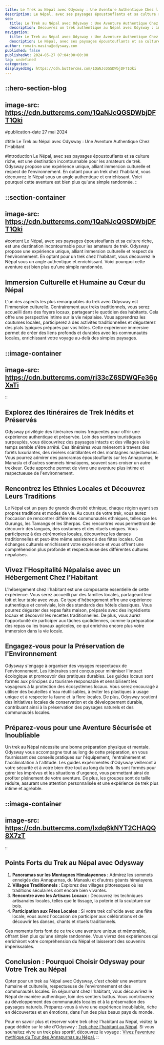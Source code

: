 ```yaml
---
title: Le Trek au Népal avec Odysway : Une Aventure Authentique Chez l'Habitant
description: Le Népal, avec ses paysages époustouflants et sa culture riche, est une destination incontournable pour les amateurs de trek. Odysway propose une expérience unique, alliant immersion culturelle et respect de l'environnement. En optant pour un trek chez l'habitant, vous découvrez le Népal sous un angle authentique et enrichissant. Voici pourquoi ...
seo:
  title: Le Trek au Népal avec Odysway : Une Aventure Authentique Chez l'Habitant
  description: Découvrez un trek authentique au Népal avec Odysway : immersion culturelle, itinéraires inédits, hébergement chez l'habitant et respect de l'environnement. Vivez une aventure immersive et mémorable au cœur des montagnes himalayennes.
navigation:
  title: Le Trek au Népal avec Odysway : Une Aventure Authentique Chez l'Habitant
  description: Le Népal, avec ses paysages époustouflants et sa culture riche, est une destination incontournable pour les amateurs de trek. Odysway propose une expérience unique, alliant immersion culturelle et respect de l'environnement. En optant pour un trek chez l'habitant, vous découvrez le Népal sous un angle authentique et enrichissant. Voici pourquoi ...
author: romain.masina@odysway.com
published: false
publishedAt: 2024-05-27 07:04:00+00:00
tag: undefined
categories: 
displayedImg: https://cdn.buttercms.com/1QaNJcQGSDWbjDFT1Qki
---
```


::hero-section-blog
---
image-src: https://cdn.buttercms.com/1QaNJcQGSDWbjDFT1Qki
---
#publication-date
27 mai 2024

#title
Le Trek au Népal avec Odysway : Une Aventure Authentique Chez l'Habitant

#introduction
Le Népal, avec ses paysages époustouflants et sa culture riche, est une destination incontournable pour les amateurs de trek. Odysway propose une expérience unique, alliant immersion culturelle et respect de l'environnement. En optant pour un trek chez l'habitant, vous découvrez le Népal sous un angle authentique et enrichissant. Voici pourquoi cette aventure est bien plus qu'une simple randonnée.
::

::section-container
---
image-src: https://cdn.buttercms.com/1QaNJcQGSDWbjDFT1Qki
---
#content
Le Népal, avec ses paysages époustouflants et sa culture riche, est une destination incontournable pour les amateurs de trek. Odysway propose une expérience unique, alliant immersion culturelle et respect de l'environnement. En optant pour un trek chez l'habitant, vous découvrez le Népal sous un angle authentique et enrichissant. Voici pourquoi cette aventure est bien plus qu'une simple randonnée.

## Immersion Culturelle et Humaine au Cœur du Népal

L'un des aspects les plus remarquables du trek avec Odysway est l'immersion culturelle. Contrairement aux treks traditionnels, vous serez accueilli dans des foyers locaux, partageant le quotidien des habitants. Cela offre une perspective intime sur la vie népalaise. Vous apprendrez les coutumes locales, participerez à des activités traditionnelles et dégusterez des plats typiques préparés par vos hôtes. Cette expérience immersive permet de créer des liens profonds et durables avec les communautés locales, enrichissant votre voyage au-delà des simples paysages.

::image-container
---
image-src: https://cdn.buttercms.com/ri33cZ6SDWQFe36pXaTi
---
::

## Explorez des Itinéraires de Trek Inédits et Préservés

Odysway privilégie des itinéraires moins fréquentés pour offrir une expérience authentique et préservée. Loin des sentiers touristiques surpeuplés, vous découvrirez des paysages intacts et des villages où le temps semble s'être arrêté. Ces itinéraires vous mèneront à travers des forêts luxuriantes, des rivières scintillantes et des montagnes majestueuses. Vous pourrez admirer des panoramas époustouflants sur les Annapurnas, le Manaslu et d'autres sommets himalayens, souvent sans croiser un autre trekkeur. Cette approche permet de vivre une aventure plus intime et respectueuse de l'environnement.

## Rencontrez les Ethnies Locales et Découvrez Leurs Traditions

Le Népal est un pays de grande diversité ethnique, chaque région ayant ses propres traditions et modes de vie. Au cours de votre trek, vous aurez l'occasion de rencontrer différentes communautés ethniques, telles que les Gurungs, les Tamangs et les Sherpas. Ces rencontres vous permettront de découvrir des langues, des costumes et des rituels uniques. Vous participerez à des cérémonies locales, découvrirez les danses traditionnelles et peut-être même assisterez à des fêtes locales. Ces échanges culturels enrichissent votre expérience et vous offrent une compréhension plus profonde et respectueuse des différentes cultures népalaises.

## Vivez l'Hospitalité Népalaise avec un Hébergement Chez l'Habitant

L'hébergement chez l'habitant est une composante essentielle de cette expérience. Vous serez accueilli par des familles locales, partageant leur toit et leur table avec vous. Ce type d'hébergement offre une expérience authentique et conviviale, loin des standards des hôtels classiques. Vous pourrez déguster des repas faits maison, préparés avec des ingrédients locaux et découvrir les recettes traditionnelles. De plus, vous aurez l'opportunité de participer aux tâches quotidiennes, comme la préparation des repas ou les travaux agricoles, ce qui enrichira encore plus votre immersion dans la vie locale.

## Engagez-vous pour la Préservation de l'Environnement

Odysway s'engage à organiser des voyages respectueux de l'environnement. Les itinéraires sont conçus pour minimiser l'impact écologique et promouvoir des pratiques durables. Les guides locaux sont formés aux principes du tourisme responsable et sensibilisent les voyageurs à la protection des écosystèmes locaux. Vous serez encouragé à utiliser des bouteilles d'eau réutilisables, à éviter les plastiques à usage unique et à respecter la faune et la flore locales. De plus, Odysway soutient des initiatives locales de conservation et de développement durable, contribuant ainsi à la préservation des paysages naturels et des communautés locales.

## Préparez-vous pour une Aventure Sécurisée et Inoubliable

Un trek au Népal nécessite une bonne préparation physique et mentale. Odysway vous accompagne tout au long de cette préparation, en vous fournissant des conseils pratiques sur l'équipement, l'entraînement et l'acclimatation à l'altitude. Les guides expérimentés d'Odysway veilleront à votre sécurité et à votre bien-être tout au long du trek. Ils sont formés pour gérer les imprévus et les situations d'urgence, vous permettant ainsi de profiter pleinement de votre aventure. De plus, les groupes sont de taille réduite, assurant une attention personnalisée et une expérience de trek plus intime et agréable.

::image-container
---
image-src: https://cdn.buttercms.com/Ixdq6kNYT2CHAQQ8X7zT
---
::

## Points Forts du Trek au Népal avec Odysway

1.  **Panoramas sur les Montagnes Himalayennes** : Admirez les sommets enneigés des Annapurnas, du Manaslu et d'autres géants himalayens.
2.  **Villages Traditionnels** : Explorez des villages pittoresques où les traditions séculaires sont encore bien vivantes.
3.  **Rencontre avec les Artisans Locaux** : Découvrez les techniques artisanales locales, telles que le tissage, la poterie et la sculpture sur bois.
4.  **Participation aux Fêtes Locales** : Si votre trek coïncide avec une fête locale, vous aurez l'occasion de participer aux célébrations et de découvrir les danses, chants et rituels traditionnels.

Ces moments forts font de ce trek une aventure unique et mémorable, offrant bien plus qu'une simple randonnée. Vous vivrez des expériences qui enrichiront votre compréhension du Népal et laisseront des souvenirs impérissables.

## Conclusion : Pourquoi Choisir Odysway pour Votre Trek au Népal

Opter pour un trek au Népal avec Odysway, c'est choisir une aventure humaine et culturelle, respectueuse de l'environnement et des communautés locales. En séjournant chez l'habitant, vous découvrirez le Népal de manière authentique, loin des sentiers battus. Vous contribuerez au développement des communautés locales et à la préservation des paysages naturels. Préparez-vous à vivre une expérience inoubliable, riche en découvertes et en émotions, dans l'un des plus beaux pays du monde.

Pour en savoir plus et réserver votre trek chez l'habitant au Népal, visitez la page dédiée sur le site d'Odysway : [Trek chez l'habitant au Népal](https://odysway.com/voyages/trek-chez-lhabitant-nepal). Si vous souhaitez vivre un trek plus sportif, découvrez le voyage : [Vivez l'aventure mythique du Tour des Annapurnas au Népal.](https://odysway.com/voyages/trek-tour-annapurna-nepal)
::
